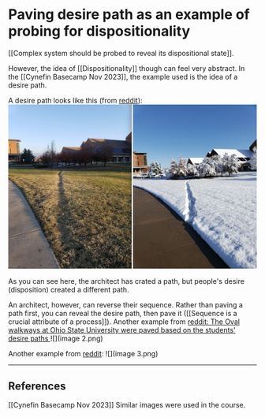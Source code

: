 # Paving desire path as an example of probing for dispositionality
[[Complex system should be probed to reveal its dispositional state]].

However, the idea of [[Dispositionality]] though can feel very abstract. In the [[Cynefin Basecamp Nov 2023]], the example used is the idea of a desire path.

A desire path looks like this (from [reddit](https://www.reddit.com/r/DesirePath/comments/e3oqrg/the_identical_desire_path_path_is_forged_whenever/)):
![](BearImages/649E7B6D-A4E4-4FA4-8023-756333073269/image.png)<!-- {"width":738} -->

As you can see here, the architect has crated a path, but people's desire (disposition) created a different path.

An architect, however, can reverse their sequence. Rather than paving a path first, you can reveal the desire path, then pave it ([[Sequence is a crucial attribute of a process]]). Another example from [reddit: The Oval walkways at Ohio State University were paved based on the students' desire paths
](https://www.reddit.com/r/DesirePath/comments/8nihbj/the_oval_walkways_at_ohio_state_university_were/) 
![](image 2.png)

Another example from [reddit](https://www.reddit.com/r/DesirePath/comments/d7r4v6/a_path_has_appeared/):
![](image 3.png)

---
## References
[[Cynefin Basecamp Nov 2023]]
Similar images were used in the course.

<!-- #evergreen -->

<!-- {BearID:FD869337-2D27-4AD9-9C3A-2FDB586216C4} -->
